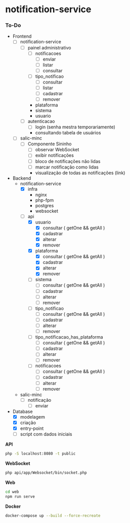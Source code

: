 # notification-service


### To-Do
- Frontend
    - [ ] notification-service
        - [ ] painel administrativo
            - [ ] notificacoes
                - [ ] enviar
                - [ ] listar
                - [ ] consultar
            - [ ] tipo_notificao
                - [ ] consultar
                - [ ] listar
                - [ ] cadastrar
                - [ ] remover
            * plataforma
            * sistema
            * usuario
        - [ ] autenticacao
            - [ ] login (senha mestra temporariamente)
            * consultando tabela de usuários
    - [ ] salic-minc
        - [ ] Componente Sininho
            - [ ] observar WebSocket
            - [ ] exibir notificações
            - [ ] bloco de notificações não lidas
            - [ ] marcar notificação como lidas
            * visualização de todas as notificações (link)
- Backend
    - notification-service
        - [x] infra
            * nginx
            * php-fpm
            * postgres
            * websocket
        - [ ] api
            - [x] usuario
                - [x] consultar ( getOne && getAll )
                - [x] cadastrar
                - [x] alterar
                - [x] remover
            - [x] plataforma
                - [x] consultar ( getOne && getAll )
                - [x] cadastrar
                - [x] alterar
                - [x] remover
            - [ ] sistema
                - [ ] consultar ( getOne && getAll )
                - [ ] cadastrar
                - [ ] alterar
                - [ ] remover
            - [ ] tipo_notificao
                - [ ] consultar ( getOne && getAll )
                - [ ] cadastrar
                - [ ] alterar
                - [ ] remover
            - [ ] tipo_notificacao_has_plataforma
                - [ ] consultar ( getOne && getAll )
                - [ ] cadastrar
                - [ ] alterar
                - [ ] remover
            - [ ] notificacoes
                - [ ] consultar ( getOne && getAll )
                - [ ] cadastrar
                - [ ] alterar
                - [ ] remover
    - salic-minc
        - [ ] notificação
            - [ ] enviar
- Database
    - [x] modelagem
    - [x] criação
    - [x] entry-point
    - [ ] script com dados iniciais

**API**
```sh
php -S localhost:8080 -t public
```

**WebSocket**
```sh
php api/app/Websocket/bin/socket.php
```

**Web**
```sh
cd web
npm run serve
```

**Docker**
```sh
docker-compose up --build --force-recreate
```